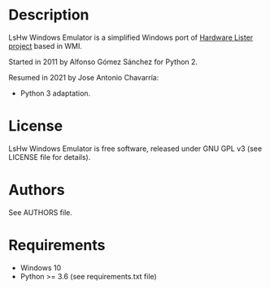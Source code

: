 Description
===========

LsHw Windows Emulator is a simplified Windows port of [Hardware Lister project](https://ezix.org/project/wiki/HardwareLiSter) based in WMI.

Started in 2011 by Alfonso Gómez Sánchez for Python 2.

Resumed in 2021 by Jose Antonio Chavarría:
* Python 3 adaptation.


License
=======

LsHw Windows Emulator is free software, released under GNU GPL v3 (see LICENSE file for details).


Authors
=======

See AUTHORS file.


Requirements
============

* Windows 10
* Python >= 3.6 (see requirements.txt file)

